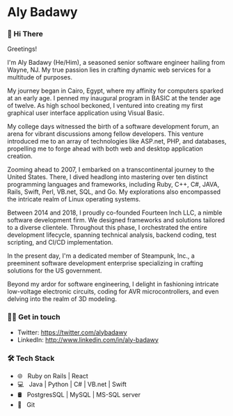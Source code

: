 # Aly Badawy

### 👋 Hi There

Greetings!

I'm Aly Badawy (He/Him), a seasoned senior software engineer hailing from Wayne, NJ. My true passion lies in crafting dynamic web services for a multitude of purposes.

My journey began in Cairo, Egypt, where my affinity for computers sparked at an early age. I penned my inaugural program in BASIC at the tender age of twelve. As high school beckoned, I ventured into creating my first graphical user interface application using Visual Basic.

My college days witnessed the birth of a software development forum, an arena for vibrant discussions among fellow developers. This venture introduced me to an array of technologies like ASP.net, PHP, and databases, propelling me to forge ahead with both web and desktop application creation.

Zooming ahead to 2007, I embarked on a transcontinental journey to the United States. There, I dived headlong into mastering over ten distinct programming languages and frameworks, including Ruby, C++, C#, JAVA, Rails, Swift, Perl, VB.net, SQL, and Go. My explorations also encompassed the intricate realm of Linux operating systems.

Between 2014 and 2018, I proudly co-founded Fourteen Inch LLC, a nimble software development firm. We designed frameworks and solutions tailored to a diverse clientele. Throughout this phase, I orchestrated the entire development lifecycle, spanning technical analysis, backend coding, test scripting, and CI/CD implementation.

In the present day, I'm a dedicated member of Steampunk, Inc., a preeminent software development enterprise specializing in crafting solutions for the US government.

Beyond my ardor for software engineering, I delight in fashioning intricate low-voltage electronic circuits, coding for AVR microcontrollers, and even delving into the realm of 3D modeling.


### 🤝🏻 Get in touch
- Twitter: https://twitter.com/alybadawy
- LinkedIn: http://www.linkedin.com/in/aly-badawy


### 🛠 Tech Stack

- 🌐 &nbsp; Ruby on Rails | React
- 💻 &nbsp; Java | Python | C# | VB.net | Swift
- 🛢 &nbsp; PostgresSQL | MySQL | MS-SQL server
- 🔧 &nbsp; Git
